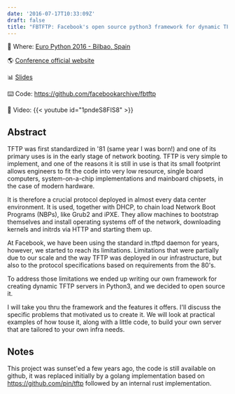 ```yaml
---
date: '2016-07-17T10:33:09Z'
draft: false
title: "FBTFTP: Facebook's open source python3 framework for dynamic TFTP servers"
---
```



🏢 Where: [Euro Python 2016 - Bilbao, Spain](https://ep2016.europython.eu/conference/p/angelo-failla.html)

🌎 [Conference official website](https://ep2016.europython.eu/conference)

📊 [Slides](/slides/srecon15europe_slides_failla.pdf)

⌨️ Code: <https://github.com/facebookarchive/fbtftp>

🎥 Video:
{{< youtube id="1pndeS8FIS8" >}}

## Abstract

TFTP was first standardized in '81 (same year I was born!) and one of
its primary uses is in the early stage of network booting. TFTP is
very simple to implement, and one of the reasons it is still in use is
that its small footprint allows engineers to fit the code into very
low resource, single board computers, system-on-a-chip implementations
and mainboard chipsets, in the case of modern hardware.

It is therefore a crucial protocol deployed in almost every data
center environment. It is used, together with DHCP, to chain load
Network Boot Programs (NBPs), like Grub2 and iPXE. They allow
machines to bootstrap themselves and install operating systems off of
the network, downloading kernels and initrds via HTTP and starting
them up.

At Facebook, we have been using the standard in.tftpd daemon for
years, however, we started to reach its limitations.
Limitations that were partially due to our scale and the way TFTP was
deployed in our infrastructure, but also to the protocol
specifications based on requirements from the 80's.

To address those limitations we ended up writing our own framework for
creating dynamic TFTP servers in Python3, and we decided to open
source it.

I will take you thru the framework and the features it offers. I'll
discuss the specific problems that motivated us to create it. We will
look at practical examples of how touse it, along with a little code,
to build your own server that are tailored to your own infra needs.

## Notes

This project was sunset'ed a few years ago, the code is still available
on github, it was replaced initially by a golang implementation based
on <https://github.com/pin/tftp> followed by an internal rust implementation.
